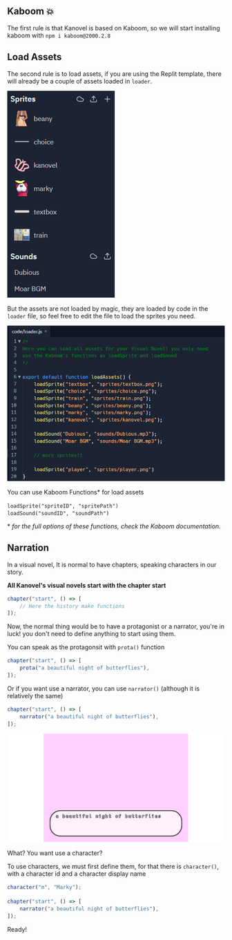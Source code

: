 ## Kaboom 💥

The first rule is that Kanovel is based on Kaboom, so we will start installing kaboom with `npm i kaboom@2000.2.8`

## Load Assets

The second rule is to load assets, if you are using the Replit template, there will already be a couple of assets loaded in `loader`.

![image](images/DefaultAssets.png)

But the assets are not loaded by magic, they are loaded by code in the `loader` file, so feel free to edit the file to load the sprites you need.

![image](images/CodeAssets.png)

You can use Kaboom Functions* for load assets

`loadSprite("spriteID", "spritePath")` <br>
`loadSound("soundID", "soundPath")`

\* *for the full options of these functions, check the Kaboom documentation.*

## Narration

In a visual novel, It is normal to have chapters, speaking characters in our story.

**All Kanovel's visual novels start with the chapter start**

```js
chapter("start", () => [
    // Here the history make functions
]);
```

Now, the normal thing would be to have a protagonist or a narrator, you're in luck! you don't need to define anything to start using them.

You can speak as the protagonsit with `prota()` function
```js
chapter("start", () => [
	prota("a beautiful night of butterflies"),
]);
```

Or if you want use a narrator, you can use `narrator()` (although it is relatively the same)

```js
chapter("start", () => [
	narrator("a beautiful night of butterflies"),
]);
```

![Narrator/Protagonist in the game](images/ProtagonistExample.png)

What? You want use a character?

To use characters, we must first define them, for that there is `character()`, with a character id and a character display name

```js
character("m", "Marky");

chapter("start", () => [
	narrator("a beautiful night of butterflies"),
]);
```

Ready!